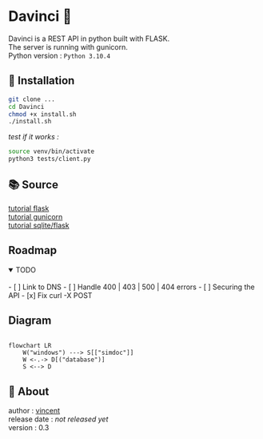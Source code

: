 # Davinci 🐝

Davinci is a REST API in python built with FLASK.  
The server is running with gunicorn.  
Python version : `Python 3.10.4`   

## 🔧  Installation  

```sh 
git clone ... 
cd Davinci 
chmod +x install.sh  
./install.sh  
```

*test if it works :*   
```sh
source venv/bin/activate  
python3 tests/client.py   
```


## 📚 Source 

[tutorial flask](https://www.youtube.com/watch?v=GMppyAPbLYk&ab_channel=TechWithTim)    
[tutorial gunicorn](https://www.digitalocean.com/community/tutorials/how-to-serve-flask-applications-with-gunicorn-and-nginx-on-ubuntu-20-04-fr)    
[tutorial sqlite/flask](https://youtu.be/HX-ChCQfJEo)    
 

## Roadmap  

<details open>
	<summary>TODO</summary>
	<br>
    - [ ] Link to DNS    
    - [ ] Handle 400 | 403 | 500 | 404 errors    
    - [ ] Securing the API    
    - [x] Fix curl -X POST   
 
</details>

## Diagram    

```mermaid

flowchart LR 
	W("windows") ---> S[["simdoc"]]  
	W <-.-> D[("database")] 
	S <--> D 
``` 


## 👤 About  


author : [vincent](https://www.github.com/Vincent-vst)   
release date : *not released yet*    
version : 0.3   

